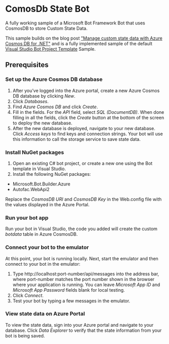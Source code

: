 # ComosDb State Bot

A fully working sample of a Microsoft Bot Framework Bot that uses CosmosDB to store Custom State Data.

This sample builds on the blog post ["Manage custom state data with Azure Cosmos DB for .NET"](https://docs.microsoft.com/en-us/bot-framework/dotnet/bot-builder-dotnet-state-azure-cosmosdb) and is a fully implemented sample of the default [Visual Studio Bot Project Template](http://aka.ms/bf-bc-vstemplate) Sample.

## Prerequisites

### Set up the Azure Cosmos DB database
1. After you’ve logged into the Azure portal, create a new Azure Cosmos DB database by clicking *New*. 
2. Click *Databases*. 
3. Find *Azure Cosmos DB* and click *Create*.
4. Fill in the fields. For the *API* field, select *SQL (DocumentDB)*. When done filling in all the fields, click the *Create* button at the bottom of the screen to deploy the new database. 
5. After the new database is deployed, navigate to your new database. Click *Access keys* to find keys and connection strings. Your bot will use this information to call the storage service to save state data.

### Install NuGet packages
1. Open an existing C# bot project, or create a new one using the Bot template in Visual Studio. 
2. Install the following NuGet packages:

- Microsoft.Bot.Builder.Azure
- Autofac.WebApi2

Replace the *CosmosDB URI* and *CosmosDB Key* in the Web.config file with the values displayed in the Azure Portal.

### Run your bot app
Run your bot in Visual Studio, the code you added will create the custom *botdata* table in Azure CosmosDB.

### Connect your bot to the emulator
At this point, your bot is running locally. Next, start the emulator and then connect to your bot in the emulator:

1. Type http://localhost:port-number/api/messages into the address bar, where port-number matches the port number shown in the browser where your application is running. You can leave *Microsoft App ID* and *Microsoft App Password* fields blank for local testing.
2. Click *Connect*. 
3. Test your bot by typing a few messages in the emulator.

### View state data on Azure Portal
To view the state data, sign into your Azure portal and navigate to your database. Click *Data Explorer* to verify that the state information from your bot is being saved. 